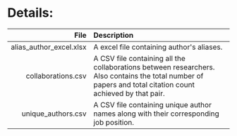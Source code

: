 # Details:

| File | Description |
|---:|:---|
| alias_author_excel.xlsx | A  excel file containing author's aliases. |
| collaborations.csv | A CSV file containing all the collaborations between researchers. Also contains the total number of papers and total citation count achieved by that pair. |
| unique_authors.csv | A CSV file containing unique author names along with their corresponding job position. |
